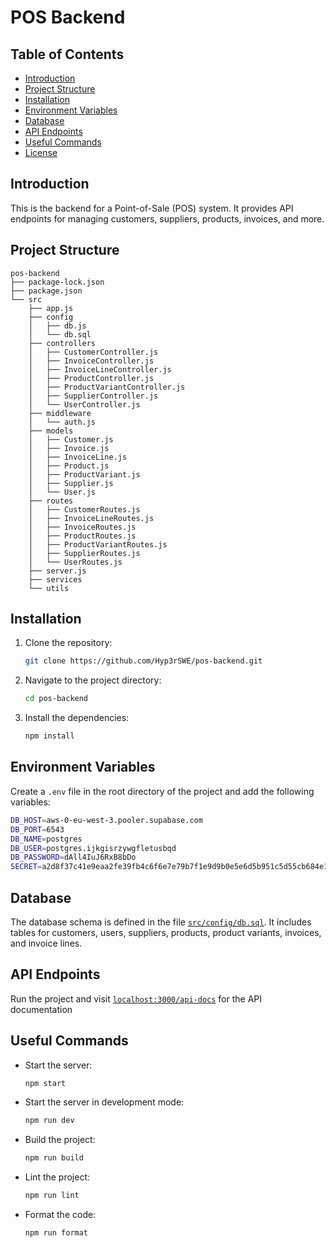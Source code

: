 # POS Backend

## Table of Contents
- [Introduction](#introduction)
- [Project Structure](#project-structure)
- [Installation](#installation)
- [Environment Variables](#environment-variables)
- [Database](#database)
- [API Endpoints](#api-endpoints)
- [Useful Commands](#useful-commands)
- [License](#license)

## Introduction
This is the backend for a Point-of-Sale (POS) system. It provides API endpoints for managing customers, suppliers, products, invoices, and more.

## Project Structure
```
pos-backend
├── package-lock.json
├── package.json
└── src
    ├── app.js
    ├── config
    │   ├── db.js
    │   └── db.sql
    ├── controllers
    │   ├── CustomerController.js
    │   ├── InvoiceController.js
    │   ├── InvoiceLineController.js
    │   ├── ProductController.js
    │   ├── ProductVariantController.js
    │   ├── SupplierController.js
    │   └── UserController.js
    ├── middleware
    │   └── auth.js
    ├── models
    │   ├── Customer.js
    │   ├── Invoice.js
    │   ├── InvoiceLine.js
    │   ├── Product.js
    │   ├── ProductVariant.js
    │   ├── Supplier.js
    │   └── User.js
    ├── routes
    │   ├── CustomerRoutes.js
    │   ├── InvoiceLineRoutes.js
    │   ├── InvoiceRoutes.js
    │   ├── ProductRoutes.js
    │   ├── ProductVariantRoutes.js
    │   ├── SupplierRoutes.js
    │   └── UserRoutes.js
    ├── server.js
    ├── services
    └── utils
```

## Installation
1. Clone the repository:
    ```sh
    git clone https://github.com/Hyp3rSWE/pos-backend.git
    ```
2. Navigate to the project directory:
    ```sh
    cd pos-backend
    ```
3. Install the dependencies:
    ```sh
    npm install
    ```

## Environment Variables
Create a `.env` file in the root directory of the project and add the following variables:
```bash
DB_HOST=aws-0-eu-west-3.pooler.supabase.com
DB_PORT=6543
DB_NAME=postgres
DB_USER=postgres.ijkgisrzywgfletusbqd
DB_PASSWORD=dAll4IuJ6RxB8bDo
SECRET=a2d8f37c41e9eaa2fe39fb4c6f6e7e79b7f1e9d9b0e5e6d5b951c5d55cb684e1
```

## Database
The database schema is defined in the file [`src/config/db.sql`](src/config/db.sql). It includes tables for customers, users, suppliers, products, product variants, invoices, and invoice lines.

## API Endpoints
Run the project and visit [`localhost:3000/api-docs`](http://localhost:3000/api-docs) for the API documentation

## Useful Commands
- Start the server:
    ```sh
    npm start
    ```
- Start the server in development mode:
    ```sh
    npm run dev
    ```
- Build the project:
    ```sh
    npm run build
    ```
- Lint the project:
    ```sh
    npm run lint
    ```
- Format the code:
    ```sh
    npm run format
    ```
